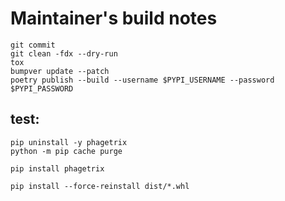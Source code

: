 # Maintainer's build notes

```
git commit 
git clean -fdx --dry-run
tox
bumpver update --patch
poetry publish --build --username $PYPI_USERNAME --password $PYPI_PASSWORD
```

## test:
```
pip uninstall -y phagetrix
python -m pip cache purge

pip install phagetrix

pip install --force-reinstall dist/*.whl
```
